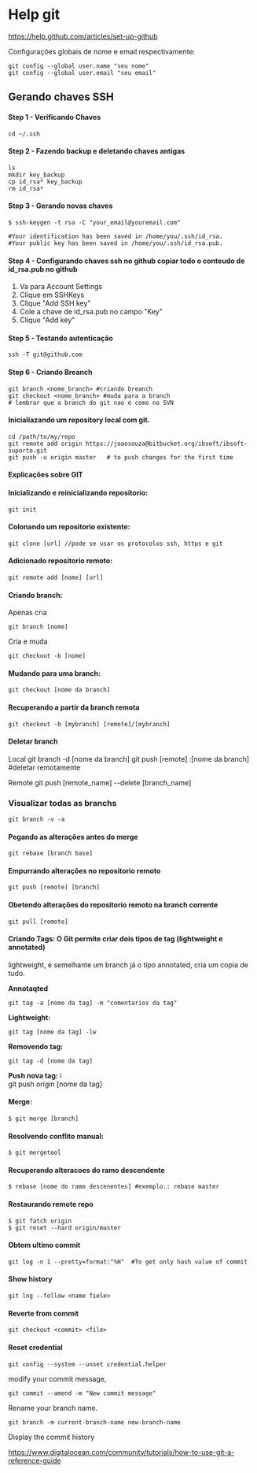 # Help git

https://help.github.com/articles/set-up-github

Configurações globais de nome e email respectivamente:

	git config --global user.name "seu nome"
	git config --global user.email "seu email"


## Gerando chaves SSH

#### Step 1 - Verificando Chaves
	
	cd ~/.ssh 

#### Step 2 - Fazendo backup e deletando chaves antigas
	
	ls
  	mkdir key_backup
  	cp id_rsa* key_backup
  	rm id_rsa*
  
#### Step 3 - Gerando novas chaves
  	$ ssh-keygen -t rsa -C "your_email@youremail.com"
  
  	#Your identification has been saved in /home/you/.ssh/id_rsa.
  	#Your public key has been saved in /home/you/.ssh/id_rsa.pub.

#### Step 4 - Configurando chaves ssh no github copiar todo o conteudo de id_rsa.pub no github
	
1. Va para Account Settings
2. Clique em SSHKeys
3. Clique "Add SSH key"
4. Cole a chave de  id_rsa.pub no campo "Key"
5. Clique "Add key"

#### Step 5 - Testando autenticação
	
	ssh -T git@github.com

#### Step 6 -  Criando Breanch
	
	git branch <nome_branch> #criando breanch
	git checkout <nome_branch> #muda para a branch
	# lembrar que a branch do git nao é como no SVN
	

#### Inicialiazando um repository local com git.

	cd /path/to/my/repo
	git remote add origin https://joaosouza@bitbucket.org/ibsoft/ibsoft-suporte.git
	git push -u origin master   # to push changes for the first time

  

#### Explicações sobre GIT
 
#### Inicializando e reinicializando repositorio:

 	git init
 
#### Colonando um repositorio existente:

 	git clone [url] //pode se usar os protocolos ssh, https e git

#### Adicionado repositorio remoto:

 	git remote add [nome] [url]

#### Criando branch:

Apenas cria
  	
	git branch [nome]

Cria e muda

 	git checkout -b [nome]

#### Mudando para uma branch:

	git checkout [nome da branch]

#### Recuperando a partir da branch remota
  
	git checkout -b [mybranch] [remote]/[mybranch]

#### Deletar branch

Local
  	git branch -d [nome da branch]
  	git push [remote] :[nome da branch] #deletar remotamente

Remote
	git push [remote_name] --delete [branch_name]

### Visualizar todas as branchs

	git branch -v -a

#### Pegando as alterações antes do merge

	git rebase [branch base]

#### Empurrando alterações no repositorio remoto

	git push [remote] [branch]

#### Obetendo alterações do repositorio remoto na branch corrente

	git pull [remote]


#### Criando Tags: O Git permite criar dois tipos de tag (lightweight e  annotated)

lightweight, é semelhante  um branch já o tipo annotated, cria um copia de tudo.

**Annotaqted**

	git tag -a [nome da tag] -m "comentarios da tag"

**Lightweight:**

	git tag [nome da tag] -lw

**Removendo tag:**

	git tag -d [nome da tag] 

**Push nova tag:**
i	
	git push origin [nome da tag]

#### Merge:

	$ git merge [branch]

#### Resolvendo conflito manual:

	$ git mergetool

#### Recuperando alteracoes do ramo descendente

	$ rebase [nome do ramo descenentes] #exemplo.: rebase master

#### Restaurando remote repo

	$ git fatch origin
	$ git reset --hard origin/master

#### Obtem ultimo commit

	git log -n 1 --pretty=format:"%H"  #To get only hash value of commit

#### Show history 
	
	git log --follow <name fiele>

#### Reverte from commit

	git checkout <commit> <file>
	

#### Reset credential

	git config --system --unset credential.helper


modify your commit message,

	git commit --amend -m "New commit message"

Rename your branch name.

	git branch -m current-branch-name new-branch-name

Display the commit history


https://www.digitalocean.com/community/tutorials/how-to-use-git-a-reference-guide